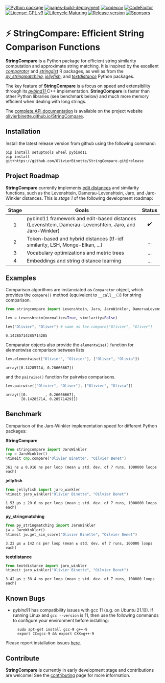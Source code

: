  
[![Python package](https://github.com/OlivierBinette/StringCompare/actions/workflows/python-package-conda.yml/badge.svg)](https://github.com/OlivierBinette/StringCompare/actions/workflows/python-package-conda.yml) 
[![pages-build-deployment](https://github.com/OlivierBinette/StringCompare/actions/workflows/pages/pages-build-deployment/badge.svg)](https://github.com/OlivierBinette/StringCompare/actions/workflows/pages/pages-build-deployment)
[![codecov](https://codecov.io/gh/OlivierBinette/StringCompare/branch/main/graph/badge.svg?token=F8ASD5R051)](https://codecov.io/gh/OlivierBinette/StringCompare)
[![CodeFactor](https://www.codefactor.io/repository/github/olivierbinette/stringcompare/badge)](https://www.codefactor.io/repository/github/olivierbinette/stringcompare)
[![License: GPL v3](https://img.shields.io/badge/License-GPLv3-blue.svg)](https://www.gnu.org/licenses/gpl-3.0)
[![Lifecycle Maturing](https://img.shields.io/badge/lifecycle-maturing-blue.svg)](https://lifecycle.r-lib.org/articles/stages.html)
[![Release version](https://img.shields.io/github/v/release/olivierbinette/stringcompare)](https://github.com/OlivierBinette/StringCompare/releases)
[![Sponsors](https://img.shields.io/github/sponsors/OlivierBinette)](https://github.com/sponsors/OlivierBinette)

# ⚡ **StringCompare**: Efficient String Comparison Functions

**StringCompare** is a Python package for efficient string similarity computation and approximate string matching. It is inspired by the excellent [*comparator*](https://github.com/ngmarchant/comparator) and [*stringdist*](https://github.com/markvanderloo/stringdist) R packages, as well as from the [*py_stringmatching*](https://github.com/anhaidgroup/py_stringmatching), [*jellyfish*](https://github.com/jamesturk/jellyfish), and [*textdistance*](https://github.com/life4/textdistance) Python packages.

The key feature of **StringCompare** is a focus on speed and extensibility through its [*pybind11* ](https://github.com/pybind/pybind11) C++ implementation. **StringCompare** is faster than other Python libraries (see benchmark below) and much more memory efficient when dealing with long strings.

The [complete API documentation](https://olivierbinette.github.io/StringCompare/source/stringcompare.html) is available on the project website [olivierbinette.github.io/StringCompare](https://olivierbinette.github.io/StringCompare).

## Installation

Install the latest release version from github using the following command:

    pip install setuptools wheel pybind11
    pip install git+https://github.com/OlivierBinette/StringCompare.git@release

## Project Roadmap

**StringCompare** currently implements [edit distances](https://en.wikipedia.org/wiki/Edit_distance) and similarity functions, such as the Levenshtein, Damerau-Levenshtein, Jaro, and Jaro-Winkler distances. This is *stage 1* of the following development roadmap: 

| Stage  | Goals | Status|
| :-------------: | ------------- | :-------------: |
| 1  | pybind11 framework and edit-based distances (Levenshtein, Damerau-Levenshtein, Jaro, and Jaro-Winkler) | ✔️ |
| 2  | Token-based and hybrid distances (tf-idf similarity, LSH, Monge-Elkan, ...)  | ... |
| 3  | Vocabulary optimizations and metric trees | ...  |
| 4  | Embeddings and string distance learning | ...  |



## Examples

Comparison algorithms are instanciated as `Comparator` object, which provides the `compare()` method (equivalent to `__call__()`) for string comparison.


```python
from stringcompare import Levenshtein, Jaro, JaroWinkler, DamerauLevenshtein, LCSDistance

lev = Levenshtein(normalize=True, similarity=False)

lev("Olivier", "Oliver") # same as lev.compare("Olivier", "Oliver")
```




    0.14285714285714285



Comparator objects also provide the `elementwise()` function for elementwise comparison between lists


```python
lev.elementwise(["Olivier", "Olivier"], ["Oliver", "Olivia"])
```




    array([0.14285714, 0.26666667])



and the `pairwise()` function for pairwise comparisons.


```python
lev.pairwise(["Olivier", "Oliver"], ["Olivier", "Olivia"])
```




    array([[0.        , 0.26666667],
           [0.14285714, 0.28571429]])



## Benchmark

Comparison of the Jaro-Winkler implementation speed for different Python packages:

**StringCompare**


```python
from stringcompare import JaroWinkler
cmp = JaroWinkler()
%timeit cmp.compare("Olivier Binette", "Oilvier Benet")
```

    361 ns ± 0.916 ns per loop (mean ± std. dev. of 7 runs, 1000000 loops each)


**jellyfish**


```python
from jellyfish import jaro_winkler
%timeit jaro_winkler("Olivier Binette", "Oilvier Benet")
```

    1.53 µs ± 20.6 ns per loop (mean ± std. dev. of 7 runs, 1000000 loops each)


**py_stringmatching**


```python
from py_stringmatching import JaroWinkler
jw = JaroWinkler()
%timeit jw.get_sim_score("Olivier Binette", "Oilvier Benet")
```

    3.22 µs ± 142 ns per loop (mean ± std. dev. of 7 runs, 100000 loops each)


**textdistance**


```python
from textdistance import jaro_winkler
%timeit jaro_winkler("Olivier Binette", "Oilvier Benet")
```

    3.42 µs ± 38.4 ns per loop (mean ± std. dev. of 7 runs, 100000 loops each)


## Known Bugs

- *pybind11* has compatibility issues with gcc 11 (e.g. on Ubuntu 21.10). If running Linux and `gcc --version` is 11, then use the following commands to configure your environment before installing:

        sudo apt-get install gcc-9 g++-9
        export CC=gcc-9 && export CXX=g++-9

Please report installation issues [here](https://github.com/OlivierBinette/StringCompare/issues).

## Contribute

**StringCompare** is currently in early development stage and contributions are welcome! See the [contributing](https://stringcompare.readthedocs.io/en/latest/CONTRIBUTING.html) page for more information.
